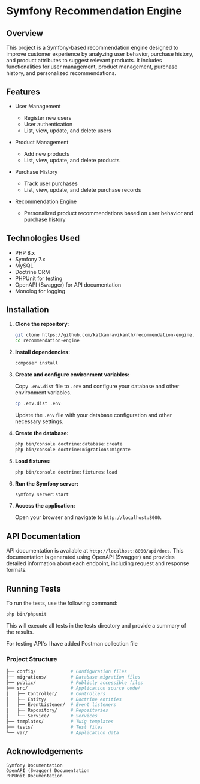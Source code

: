 # Symfony Recommendation Engine

## Overview

This project is a Symfony-based recommendation engine designed to improve customer experience by analyzing user behavior, purchase history, and product attributes to suggest relevant products. It includes functionalities for user management, product management, purchase history, and personalized recommendations.

## Features

- User Management

  - Register new users
  - User authentication
  - List, view, update, and delete users

- Product Management

  - Add new products
  - List, view, update, and delete products

- Purchase History

  - Track user purchases
  - List, view, update, and delete purchase records

- Recommendation Engine
  - Personalized product recommendations based on user behavior and purchase history

## Technologies Used

- PHP 8.x
- Symfony 7.x
- MySQL
- Doctrine ORM
- PHPUnit for testing
- OpenAPI (Swagger) for API documentation
- Monolog for logging

## Installation

1. **Clone the repository:**

   ```bash
   git clone https://github.com/katkamravikanth/recommendation-engine.git
   cd recommendation-engine
   ```

2. **Install dependencies:**

   ```bash
   composer install
   ```

3. **Create and configure environment variables:**

   Copy `.env.dist` file to `.env` and configure your database and other environment variables.

   ```bash
   cp .env.dist .env
   ```

   Update the `.env` file with your database configuration and other necessary settings.

4. **Create the database:**

   ```bash
   php bin/console doctrine:database:create
   php bin/console doctrine:migrations:migrate
   ```

5. **Load fixtures:**

   ```bash
   php bin/console doctrine:fixtures:load
   ```

6. **Run the Symfony server:**

   ```bash
   symfony server:start
   ```

7. **Access the application:**

   Open your browser and navigate to `http://localhost:8000`.

## API Documentation

API documentation is available at `http://localhost:8000/api/docs`. This documentation is generated using OpenAPI (Swagger) and provides detailed information about each endpoint, including request and response formats.

## Running Tests

To run the tests, use the following command:

```bash
php bin/phpunit
```

This will execute all tests in the tests directory and provide a summary of the results.

For testing API's I have added Postman collection file

### Project Structure

```bash
├── config/             # Configuration files
├── migrations/         # Database migration files
├── public/             # Publicly accessible files
├── src/                # Application source code/
│   ├── Controller/     # Controllers
│   ├── Entity/         # Doctrine entities
│   ├── EventListener/  # Event listeners
│   ├── Repository/     # Repositories
│   └── Service/        # Services
├── templates/          # Twig templates
├── tests/              # Test files
└── var/                # Application data
```

## Acknowledgements

    Symfony Documentation
    OpenAPI (Swagger) Documentation
    PHPUnit Documentation

